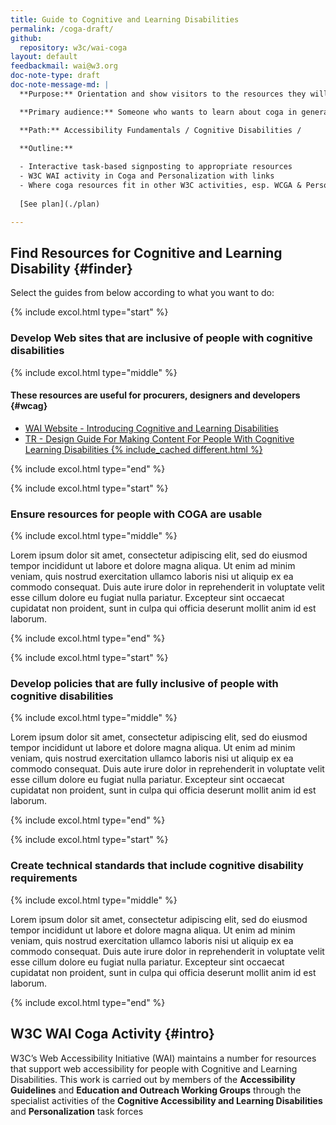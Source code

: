 ```yaml
---
title: Guide to Cognitive and Learning Disabilities
permalink: /coga-draft/
github:
  repository: w3c/wai-coga
layout: default
feedbackmail: wai@w3.org
doc-note-type: draft
doc-note-message-md: |
  **Purpose:** Orientation and show visitors to the resources they will find useful for their task in hand.

  **Primary audience:** Someone who wants to learn about coga in general or in order to perform a task.

  **Path:** Accessibility Fundamentals / Cognitive Disabilities /

  **Outline:**
  
  - Interactive task-based signposting to appropriate resources
  - W3C WAI activity in Coga and Personalization with links
  - Where coga resources fit in other W3C activities, esp. WCGA & Personalization
 
  [See plan](./plan)

---
```

## Find Resources for Cognitive and Learning Disability {#finder}

Select the guides from below according to what you want to do:

{% include excol.html type="start" %}

### Develop Web sites that are inclusive of people with cognitive disabilities

{% include excol.html type="middle" %}

#### These resources are useful for procurers, designers and developers {#wcag}

* [WAI Website - Introducing Cognitive and Learning Disabilities](…)
* [TR - Design Guide For Making Content For People With Cognitive Learning Disabilities {% include_cached different.html %}](https://w3c.github.io/coga/design/)

{% include excol.html type="end" %}

{% include excol.html type="start" %}

### Ensure resources for people with COGA are usable

{% include excol.html type="middle" %}

Lorem ipsum dolor sit amet, consectetur adipiscing elit, sed do eiusmod tempor incididunt ut labore et dolore magna aliqua. Ut enim ad minim veniam, quis nostrud exercitation ullamco laboris nisi ut aliquip ex ea commodo consequat. Duis aute irure dolor in reprehenderit in voluptate velit esse cillum dolore eu fugiat nulla pariatur. Excepteur sint occaecat cupidatat non proident, sunt in culpa qui officia deserunt mollit anim id est laborum.

{% include excol.html type="end" %}

{% include excol.html type="start" %}

### Develop policies that are fully inclusive of people with cognitive disabilities

{% include excol.html type="middle" %}

Lorem ipsum dolor sit amet, consectetur adipiscing elit, sed do eiusmod tempor incididunt ut labore et dolore magna aliqua. Ut enim ad minim veniam, quis nostrud exercitation ullamco laboris nisi ut aliquip ex ea commodo consequat. Duis aute irure dolor in reprehenderit in voluptate velit esse cillum dolore eu fugiat nulla pariatur. Excepteur sint occaecat cupidatat non proident, sunt in culpa qui officia deserunt mollit anim id est laborum.

{% include excol.html type="end" %}

{% include excol.html type="start" %}

### Create technical standards that include cognitive disability requirements

{% include excol.html type="middle" %}

Lorem ipsum dolor sit amet, consectetur adipiscing elit, sed do eiusmod tempor incididunt ut labore et dolore magna aliqua. Ut enim ad minim veniam, quis nostrud exercitation ullamco laboris nisi ut aliquip ex ea commodo consequat. Duis aute irure dolor in reprehenderit in voluptate velit esse cillum dolore eu fugiat nulla pariatur. Excepteur sint occaecat cupidatat non proident, sunt in culpa qui officia deserunt mollit anim id est laborum.

{% include excol.html type="end" %}

## W3C WAI Coga Activity {#intro}

W3C’s Web Accessibility Initiative (WAI) maintains a number for resources that support web accessibility for people with Cognitive and Learning Disabilities. This work is carried out by members of the **Accessibility Guidelines** and **Education and Outreach Working Groups** through the specialist activities of the **Cognitive Accessibility and Learning Disabilities** and **Personalization** task forces
